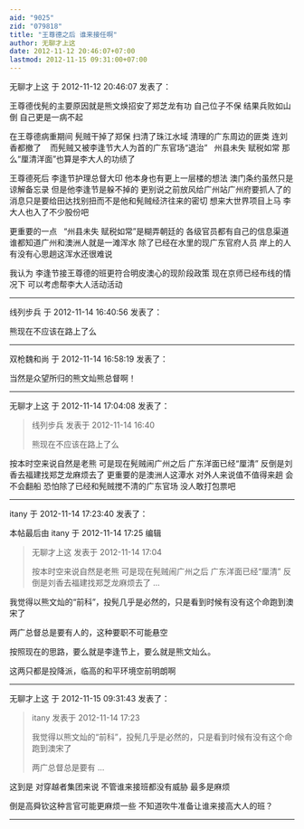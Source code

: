 ```yaml
---
aid: "9025"
zid: "079818"
title: "王尊德之后 谁来接任啊"
author: 无聊才上这
date: 2012-11-12 20:46:07+07:00
lastmod: 2012-11-15 09:31:00+07:00
---
```


无聊才上这 于 2012-11-12 20:46:07 发表了：

王尊德伐髡的主要原因就是熊文焕招安了郑芝龙有功 自己位子不保 结果兵败如山倒 自己更是一病不起

在王尊德病重期间 髡贼干掉了郑保 扫清了珠江水域 清理的广东周边的匪类 连刘香都撤了    而髡贼又被李逢节大人为首的广东官场“退治”   州县未失 赋税如常 那么“厘清洋面”也算是李大人的功绩了

王尊德死后 李逢节护理总督大印 他本身也有更上一层楼的想法 澳门条约虽然只是谅解备忘录 但是他李逢节是躲不掉的 更别说之前放风给广州站广州府要抓人了的消息只是要给田达找别扭而不是他和髡贼经济往来的密切 想来大世界项目上马 李大人也入了不少股份吧

更重要的一点   “州县未失 赋税如常”是糊弄朝廷的 各级官员都有自己的信息渠道 谁都知道广州和澳洲人就是一滩浑水 除了已经在水里的现广东官府人员 岸上的人有没有心思趟这浑水还很难说

我认为 李逢节接王尊德的班更符合明皮澳心的现阶段政策 现在京师已经布线的情况下 可以考虑帮李大人活动活动

---

线列步兵 于 2012-11-14 16:40:56 发表了：

熊现在不应该在路上了么

---

双枪魏和尚 于 2012-11-14 16:58:19 发表了：

当然是众望所归的熊文灿熊总督啊！

---

无聊才上这 于 2012-11-14 17:04:08 发表了：

> 线列步兵 发表于 2012-11-14 16:40
>
> 熊现在不应该在路上了么

按本时空来说自然是老熊 可是现在髡贼闹广州之后 广东洋面已经“厘清” 反倒是刘香去福建找郑芝龙麻烦去了 更重要的是澳洲人这潭水 对外人来说值不值得来趟 会不会翻船 恐怕除了已经和髡贼搅不清的广东官场 没人敢打包票吧

---

itany 于 2012-11-14 17:23:40 发表了：

本帖最后由 itany 于 2012-11-14 17:25 编辑

> 无聊才上这 发表于 2012-11-14 17:04
>
> 按本时空来说自然是老熊 可是现在髡贼闹广州之后 广东洋面已经“厘清” 反倒是刘香去福建找郑芝龙麻烦去了 ...

我觉得以熊文灿的“前科”，投髡几乎是必然的，只是看到时候有没有这个命跑到澳宋了

两广总督总是要有人的，这种要职不可能悬空

按照现在的思路，要么就是李逢节上，要么就是熊文灿么。

这两只都是投降派，临高的和平环境空前明朗啊

---

无聊才上这 于 2012-11-15 09:31:43 发表了：

> itany 发表于 2012-11-14 17:23
>
> 我觉得以熊文灿的“前科”，投髡几乎是必然的，只是看到时候有没有这个命跑到澳宋了
>
> 两广总督总是要有 ...

这到是 对穿越者集团来说 不管谁来接班都没有威胁 最多是麻烦

倒是高舜钦这种言官可能更麻烦一些 不知道吹牛准备让谁来接高大人的班？

---
